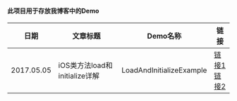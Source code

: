 ####	此项目用于存放我博客中的Demo

<table>
  <thead>
    <tr>
      <th>日期</th>
      <th>文章标题</th>
      <th>Demo名称</th>
      <th>链接</th>
    </tr>
  </thead>
  <tbody>
    <tr>
      <td>2017.05.05</td>
      <td>iOS类方法load和initialize详解</td>
      <td>LoadAndInitializeExample</td>
      <td> <a href="http://it7090.com/2017/05/05/iOS类方法load和initialize详解/">链接1</a> <br> <a href="http://www.jianshu.com/p/c52d0b6ee5e9">链接2</a></td>
    </tr>
      </tbody>
</table>
